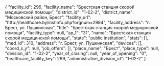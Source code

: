 {
    "facility_id": 299,
    "facility_name": "Брестская станция скорой медицинской помощи",
    "district_id": "1-02-2",
    "district_name": "Московский район, Брест",
    "facility_url": "http:\/\/healthcare.by\/instinfo.php?orgnum=2994",
    "facility_address": "г. Брест, ул. Пушкинская",
    "title": "Брестская станция скорой медицинской помощи",
    "facility_type": null,
    "ap_1": "31",
    "name": "Брестская станция скорой медицинской помощи",
    "state": "public institution",
    "stats": [],
    "med_id": 310,
    "address": "г. Брест, ул. Пушкинская",
    "devices": [],
    "coord_x_y": null,
    "job_offers": [],
    "place_name": "Брест",
    "place_type": null,
    "division_id": "1-02-2",
    "year_of_closing": null,
    "year_of_opening": "0",
    "healthcare_facility_key": 299,
    "administrative_division_id": "1-02-2"
}